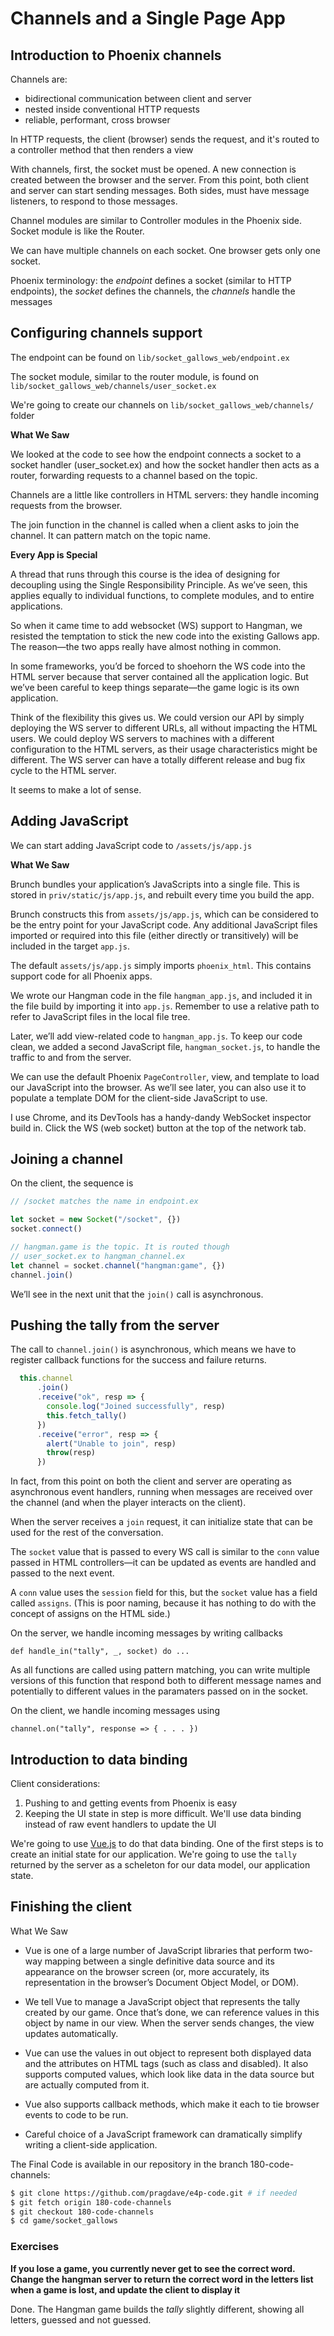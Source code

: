 # Channels and a Single Page App

## Introduction to Phoenix channels

Channels are:

- bidirectional communication between client and server
- nested inside conventional HTTP requests
- reliable, performant, cross browser

In HTTP requests, the client (browser) sends the request, and it's routed to a controller method that then renders a view

With channels, first, the socket must be opened. A new connection is created between the browser and the server. From this point, both client and server can start sending messages. Both sides, must have message listeners, to respond to those messages. 

Channel modules are similar to Controller modules in the Phoenix side. Socket module is like the Router.

We can have multiple channels on each socket. One browser gets only one socket.

Phoenix terminology: the *endpoint* defines a socket (similar to HTTP endpoints), the *socket* defines the channels, the *channels* handle the messages

## Configuring channels support

The endpoint can be found on `lib/socket_gallows_web/endpoint.ex`

The socket module, similar to the router module, is found on `lib/socket_gallows_web/channels/user_socket.ex`

We're going to create our channels on `lib/socket_gallows_web/channels/` folder

**What We Saw**

We looked at the code to see how the endpoint connects a socket to a socket handler (user_socket.ex) and how the socket handler then acts as a router, forwarding requests to a channel based on the topic.

Channels are a little like controllers in HTML servers: they handle incoming requests from the browser.

The join function in the channel is called when a client asks to join the channel. It can pattern match on the topic name.

**Every App is Special**

A thread that runs through this course is the idea of designing for decoupling using the Single Responsibility Principle. As we’ve seen, this applies equally to individual functions, to complete modules, and to entire applications.

So when it came time to add websocket (WS) support to Hangman, we resisted the temptation to stick the new code into the existing Gallows app. The reason—the two apps really have almost nothing in common.

In some frameworks, you’d be forced to shoehorn the WS code into the HTML server because that server contained all the application logic. But we’ve been careful to keep things separate—the game logic is its own application.

Think of the flexibility this gives us. We could version our API by simply deploying the WS server to different URLs, all without impacting the HTML users. We could deploy WS servers to machines with a different configuration to the HTML servers, as their usage characteristics might be different. The WS server can have a totally different release and bug fix cycle to the HTML server.

It seems to make a lot of sense.

## Adding JavaScript

We can start adding JavaScript code to `/assets/js/app.js`

**What We Saw**

Brunch bundles your application’s JavaScripts into a single file. This is stored in `priv/static/js/app.js`, and rebuilt every time you build the app.

Brunch constructs this from `assets/js/app.js`, which can be considered to be the entry point for your JavaScript code. Any additional JavaScript files imported or required into this file (either directly or transitively) will be included in the target `app.js`.

The default `assets/js/app.js` simply imports `phoenix_html`. This contains support code for all Phoenix apps.

We wrote our Hangman code in the file `hangman_app.js`, and included it in the file build by importing it into `app.js`. Remember to use a relative path to refer to JavaScript files in the local file tree.

Later, we’ll add view-related code to `hangman_app.js`. To keep our code clean, we added a second JavaScript file, `hangman_socket.js`, to handle the traffic to and from the server.

We can use the default Phoenix `PageController`, view, and template to load our JavaScript into the browser. As we’ll see later, you can also use it to populate a template DOM for the client-side JavaScript to use.

I use Chrome, and its DevTools has a handy-dandy WebSocket inspector build in. Click the WS (web socket) button at the top of the network tab.

## Joining a channel

On the client, the sequence is

```javascript
// /socket matches the name in endpoint.ex

let socket = new Socket("/socket", {})
socket.connect()

// hangman.game is the topic. It is routed though
// user_socket.ex to hangman_channel.ex
let channel = socket.channel("hangman:game", {})
channel.join()
```

We’ll see in the next unit that the `join()` call is asynchronous.

## Pushing the tally from the server

The call to `channel.join()` is asynchronous, which means we have to register callback functions for the success and failure returns.

```javascript
  this.channel
      .join()
      .receive("ok", resp => {
        console.log("Joined successfully", resp)
        this.fetch_tally()
      })
      .receive("error", resp => {
        alert("Unable to join", resp)
        throw(resp)
      })
```

In fact, from this point on both the client and server are operating as asynchronous event handlers, running when messages are received over the channel (and when the player interacts on the client).

When the server receives a `join` request, it can initialize state that can be used for the rest of the conversation.

The `socket` value that is passed to every WS call is similar to the `conn` value passed in HTML controllers—it can be updated as events are handled and passed to the next event.

A `conn` value uses the `session` field for this, but the `socket` value has a field called `assigns`. (This is poor naming, because it has nothing to do with the concept of assigns on the HTML side.)

On the server, we handle incoming messages by writing callbacks

```
def handle_in("tally", _, socket) do ...
```

As all functions are called using pattern matching, you can write multiple versions of this function that respond both to different message names and potentially to different values in the paramaters passed on in the socket.

On the client, we handle incoming messages using

```
channel.on("tally", response => { . . . })
```

## Introduction to data binding

Client considerations:

1. Pushing to and getting events from Phoenix is easy
2. Keeping the UI state in step is more difficult. We'll use data binding instead of raw event handlers to update the UI

We're going to use [Vue.js](https://vuejs.org/) to do that data binding. One of the first steps is to create an initial state for our application. We're going to use the `tally` returned by the server as a scheleton for our data model, our application state.

## Finishing the client

What We Saw

- Vue is one of a large number of JavaScript libraries that perform two-way mapping between a single definitive data source and its appearance on the browser screen (or, more accurately, its representation in the browser’s Document Object Model, or DOM).

- We tell Vue to manage a JavaScript object that represents the tally created by our game. Once that’s done, we can reference values in this object by name in our view. When the server sends changes, the view updates automatically.

- Vue can use the values in out object to represent both displayed data and the attributes on HTML tags (such as class and disabled). It also supports computed values, which look like data in the data source but are actually computed from it.

- Vue also supports callback methods, which make it each to tie browser events to code to be run.

- Careful choice of a JavaScript framework can dramatically simplify writing a client-side application.

The Final Code is available in our repository in the branch 180-code-channels:

```bash
$ git clone https://github.com/pragdave/e4p-code.git # if needed
$ git fetch origin 180-code-channels
$ git checkout 180-code-channels
$ cd game/socket_gallows
```

### Exercises

**If you lose a game, you currently never get to see the correct word. Change the hangman server to return the correct word in the letters list when a game is lost, and update the client to display it**

Done. The Hangman game builds the *tally* slightly different, showing all letters, guessed and not guessed.

